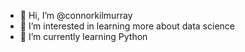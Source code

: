 - 👋 Hi, I’m @connorkilmurray
- 👀 I’m interested in learning more about data science
- 🌱 I’m currently learning Python

<!---
connorkilmurray/connorkilmurray is a ✨ special ✨ repository because its `README.md` (this file) appears on your GitHub profile.
You can click the Preview link to take a look at your changes.
--->
